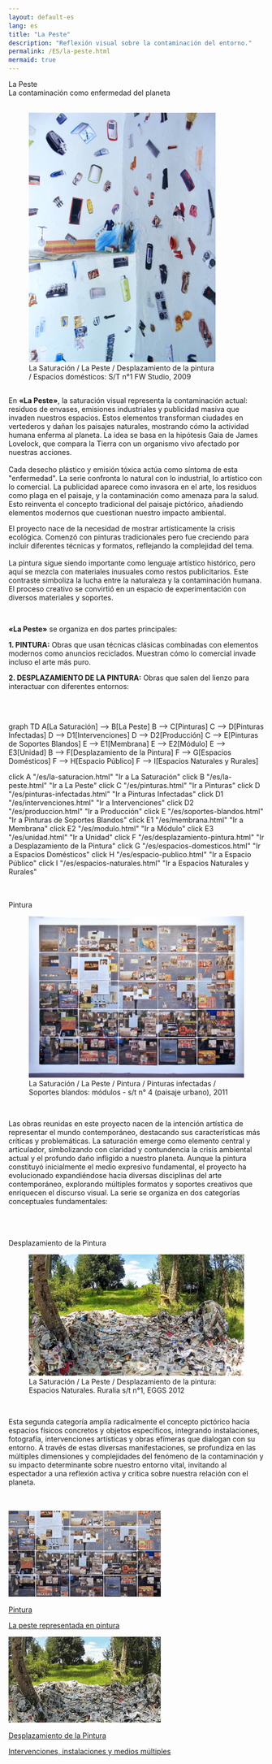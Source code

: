 ```yaml
---
layout: default-es
lang: es
title: "La Peste"
description: "Reflexión visual sobre la contaminación del entorno."
permalink: /ES/la-peste.html
mermaid: true
---
```

<div class="titulo">La Peste</div>

<div class="subtitulo">La contaminación como enfermedad del planeta</div>
<br>

<figure class="imagen-con-caption" style="width: 73%;">
  <img src="/assets/img/la-peste-ruido-fweason-024.jpg" alt="Obra artística sobre contaminación ambiental">
  <figcaption>La Saturación / La Peste / Desplazamiento de la pintura / Espacios domésticos: S/T n°1 FW Studio, 2009</figcaption>
</figure>

<p class="parrafo" style="margin-top: 6%;">
  En <strong>«La Peste»</strong>, la saturación visual representa la contaminación actual: residuos de envases, emisiones industriales y publicidad masiva que invaden nuestros espacios. Estos elementos transforman ciudades en vertederos y dañan los paisajes naturales, mostrando cómo la actividad humana enferma al planeta. La idea se basa en la hipótesis Gaia de James Lovelock, que compara la Tierra con un organismo vivo afectado por nuestras acciones.
  <br><br>
  Cada desecho plástico y emisión tóxica actúa como síntoma de esta "enfermedad". La serie confronta lo natural con lo industrial, lo artístico con lo comercial. La publicidad aparece como invasora en el arte, los residuos como plaga en el paisaje, y la contaminación como amenaza para la salud. Esto reinventa el concepto tradicional del paisaje pictórico, añadiendo elementos modernos que cuestionan nuestro impacto ambiental.
</p>

<p class="parrafo">
  El proyecto nace de la necesidad de mostrar artísticamente la crisis ecológica. Comenzó con pinturas tradicionales pero fue creciendo para incluir diferentes técnicas y formatos, reflejando la complejidad del tema.
  <br><br>
  La pintura sigue siendo importante como lenguaje artístico histórico, pero aquí se mezcla con materiales inusuales como restos publicitarios. Este contraste simboliza la lucha entre la naturaleza y la contaminación humana. El proceso creativo se convirtió en un espacio de experimentación con diversos materiales y soportes.
</p>

<br>

<p class="parrafo">  
  <strong>«La Peste»</strong> se organiza en dos partes principales:
</p>

<p class="parrafo">
  <strong>1. PINTURA:</strong> Obras que usan técnicas clásicas combinadas con elementos modernos como anuncios reciclados. Muestran cómo lo comercial invade incluso el arte más puro.
</p>

<p class="parrafo">
  <strong>2. DESPLAZAMIENTO DE LA PINTURA:</strong> Obras que salen del lienzo para interactuar con diferentes entornos:
</p>

<br><br>
<div class="mermaid">
graph TD
  A[La Saturación] --> B[La Peste]
  B --> C[Pinturas]
  C --> D[Pinturas Infectadas]
  D --> D1[Intervenciones]
  D --> D2[Producción]
  C --> E[Pinturas de Soportes Blandos]
  E --> E1[Membrana]
  E --> E2[Módulo]
  E --> E3[Unidad]
  B --> F[Desplazamiento de la Pintura]
  F --> G[Espacios Domésticos]
  F --> H[Espacio Público]
  F --> I[Espacios Naturales y Rurales]

  click A "/es/la-saturacion.html" "Ir a La Saturación"
  click B "/es/la-peste.html" "Ir a La Peste"
  click C "/es/pinturas.html" "Ir a Pinturas"
  click D "/es/pinturas-infectadas.html" "Ir a Pinturas Infectadas"
  click D1 "/es/intervenciones.html" "Ir a Intervenciones"
  click D2 "/es/produccion.html" "Ir a Producción"
  click E "/es/soportes-blandos.html" "Ir a Pinturas de Soportes Blandos"
  click E1 "/es/membrana.html" "Ir a Membrana"
  click E2 "/es/modulo.html" "Ir a Módulo"
  click E3 "/es/unidad.html" "Ir a Unidad"
  click F "/es/desplazamiento-pintura.html" "Ir a Desplazamiento de la Pintura"
  click G "/es/espacios-domesticos.html" "Ir a Espacios Domésticos"
  click H "/es/espacio-publico.html" "Ir a Espacio Público"
  click I "/es/espacios-naturales.html" "Ir a Espacios Naturales y Rurales"


</div>
<br>
<br>
<div class="subtitulo">Pintura</div>

<figure class="imagen-con-caption">
  <img src="/assets/img/la-peste-pintura-s-blando-mod-04.jpg" alt="La Peste - imagen de contaminación" loading="lazy">
  <figcaption>La Saturación / La Peste / Pintura / Pinturas infectadas / Soportes blandos: módulos - s/t n° 4 (paisaje urbano), 2011</figcaption>
</figure>
<br>
<p class="parrafo">
  Las obras reunidas en este proyecto nacen de la intención artística de representar el mundo contemporáneo, destacando sus características más críticas y problemáticas. La saturación emerge como elemento central y articulador, simbolizando con claridad y contundencia la crisis ambiental actual y el profundo daño infligido a nuestro planeta.
  Aunque la pintura constituyó inicialmente el medio expresivo fundamental, el proyecto ha evolucionado expandiéndose hacia diversas disciplinas del arte contemporáneo, explorando múltiples formatos y soportes creativos que enriquecen el discurso visual. La serie se organiza en dos categorías conceptuales fundamentales:
</p>
<br><br><br>
<div class="subtitulo">Desplazamiento de la Pintura</div>

<figure class="imagen-con-caption">
  <img src="/assets/img/la-peste-desp-espacio-rural-ruralias01.jpg" alt="La Saturación - Manifestación del Exceso" loading="lazy">
  <figcaption>La Saturación / La Peste / Desplazamiento de la pintura: Espacios Naturales. Ruralia s/t n°1, EGGS 2012</figcaption>
</figure>
<br>
<p class="parrafo">
  Esta segunda categoría amplía radicalmente el concepto pictórico hacia espacios físicos concretos y objetos específicos, integrando instalaciones, fotografía, intervenciones artísticas y obras efímeras que dialogan con su entorno. A través de estas diversas manifestaciones, se profundiza en las múltiples dimensiones y complejidades del fenómeno de la contaminación y su impacto determinante sobre nuestro entorno vital, invitando al espectador a una reflexión activa y crítica sobre nuestra relación con el planeta.
</p>
<br><br>
<!-- Contenedor de botones para las series -->
<div class="button-container">
    <a href="/ES/peste-pintura.html" class="fancy-button">
        <div class="button-content">
            <img src="/assets/img/boton-la-peste-pintura.gif" alt="La Peste en Pintura">
            <p class="title">Pintura</p>
            <p class="subtitle">La peste representada en pintura</p>
        </div>
    </a>
    <a href="/contaminacion-sonora.html" class="fancy-button">
        <div class="button-content">
            <img src="/assets/img/boton-la-peste-desplazamiento.gif" alt="Desplazamiento de la Pintura">
            <p class="title">Desplazamiento de la Pintura</p>
            <p class="subtitle">Intervenciones, instalaciones y medios múltiples</p>
        </div>
    </a>
</div>
<br>
